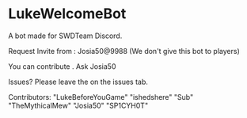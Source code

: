 # LukeWelcomeBot

A bot made for SWDTeam Discord.

Request Invite from : Josia50@9988
(We don't give this bot to players)

You can contribute . Ask Josia50

Issues? Please leave the on the issues tab.

Contributors:
 "LukeBeforeYouGame"
 "ishedshere"
 "Sub"
 "TheMythicalMew"
 "Josia50"
 "SP1CYH0T"


